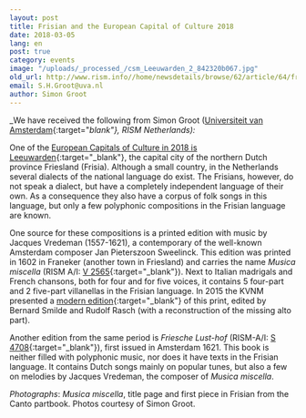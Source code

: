 ```yaml
---
layout: post
title: Frisian and the European Capital of Culture 2018
date: 2018-03-05
lang: en
post: true
category: events
image: "/uploads/_processed_/csm_Leeuwarden_2_842320b067.jpg"
old_url: http://www.rism.info//home/newsdetails/browse/62/article/64/frisian-and-the-european-capital-of-culture-2018.html
email: S.H.Groot@uva.nl
author: Simon Groot
---
```



_We have received the following from Simon Groot ([Universiteit van Amsterdam](http://bijzonderecollecties.uva.nl/en/){:target="_blank"}, RISM Netherlands):_

One of the [European Capitals of Culture in 2018 is Leeuwarden](https://www.friesland.nl/en/european-capital-of-culture){:target="_blank"}, the capital city of the northern Dutch province Friesland (Frisia). Although a small country, in the Netherlands several dialects of the national language do exist. The Frisians, however, do not speak a dialect, but have a completely independent language of their own. As a consequence they also have a corpus of folk songs in this language, but only a few polyphonic compositions in the Frisian language are known.

One source for these compositions is a printed edition with music by Jacques Vredeman (1557-1621), a contemporary of the well-known Amsterdam composer Jan Pieterszoon Sweelinck. This edition was printed in 1602 in Franeker (another town in Friesland) and carries the name _Musica miscella_ (RISM A/I: [V 2565](https://opac.rism.info/search?id=00000990067534&Language=en){:target="_blank"}). Next to Italian madrigals and French chansons, both for four and for five voices, it contains 5 four-part and 2 five-part villanellas in the Frisian language. In 2015 the KVNM presented a [modern edition](http://www.kvnm.nl/nl/product/323){:target="_blank"} of this print, edited by Bernard Smilde and Rudolf Rasch (with a reconstruction of the missing alto part).

Another edition from the same period is _Friesche Lust-hof_ (RISM-A/I: [S 4708](https://opac.rism.info/search?View=rism&author=starter&q=Friesche&Language=en){:target="_blank"}), first issued in Amsterdam 1621. This book is neither filled with polyphonic music, nor does it have texts in the Frisian language. It contains Dutch songs mainly on popular tunes, but also a few on melodies by Jacques Vredeman, the composer of _Musica miscella_.


_Photographs_: _Musica miscella_, title page and first piece in Frisian from the Canto partbook. Photos courtesy of Simon Groot.

<script type="text/javascript">var switchTo5x=true;</script><script type="text/javascript" src="http://w.sharethis.com/button/buttons.js"></script><script type="text/javascript">stLight.options({publisher: "9b601438-1ce1-49d8-bfd7-9cff5df54c17", doNotHash: false, doNotCopy: false, hashAddressBar: false});</script>